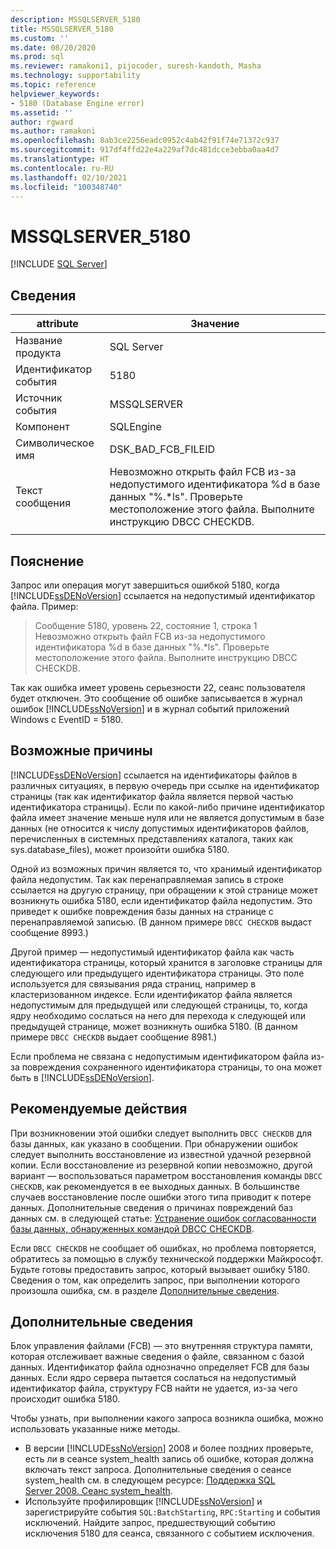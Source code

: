 ```yaml
---
description: MSSQLSERVER_5180
title: MSSQLSERVER_5180
ms.custom: ''
ms.date: 08/20/2020
ms.prod: sql
ms.reviewer: ramakoni1, pijocoder, suresh-kandoth, Masha
ms.technology: supportability
ms.topic: reference
helpviewer_keywords:
- 5180 (Database Engine error)
ms.assetid: ''
author: rgward
ms.author: ramakoni
ms.openlocfilehash: 8ab3ce2256eadc0952c4ab42f91f74e71372c937
ms.sourcegitcommit: 917df4ffd22e4a229af7dc481dcce3ebba0aa4d7
ms.translationtype: HT
ms.contentlocale: ru-RU
ms.lasthandoff: 02/10/2021
ms.locfileid: "100348740"
---
```

# <a name="mssqlserver_5180"></a>MSSQLSERVER_5180
 [!INCLUDE [SQL Server](../../includes/applies-to-version/sqlserver.md)]

## <a name="details"></a>Сведения

|attribute|Значение|
|---|---|
|Название продукта|SQL Server|
|Идентификатор события|5180|
|Источник события|MSSQLSERVER|
|Компонент|SQLEngine|
|Символическое имя|DSK_BAD_FCB_FILEID|
|Текст сообщения|Невозможно открыть файл FCB из-за недопустимого идентификатора %d в базе данных "%.*ls". Проверьте местоположение этого файла. Выполните инструкцию DBCC CHECKDB.|
||

## <a name="explanation"></a>Пояснение

Запрос или операция могут завершиться ошибкой 5180, когда [!INCLUDE[ssDENoVersion](../../includes/ssdenoversion_md.md)] ссылается на недопустимый идентификатор файла. Пример:

> Сообщение 5180, уровень 22, состояние 1, строка 1  
Невозможно открыть файл FCB из-за недопустимого идентификатора %d в базе данных "%.*ls". Проверьте местоположение этого файла. Выполните инструкцию DBCC CHECKDB.

Так как ошибка имеет уровень серьезности 22, сеанс пользователя будет отключен. Это сообщение об ошибке записывается в журнал ошибок [!INCLUDE[ssNoVersion](../../includes/ssnoversion-md.md)] и в журнал событий приложений Windows с EventID = 5180.

## <a name="possible-causes"></a>Возможные причины

[!INCLUDE[ssDENoVersion](../../includes/ssdenoversion-md.md)] ссылается на идентификаторы файлов в различных ситуациях, в первую очередь при ссылке на идентификатор страницы (так как идентификатор файла является первой частью идентификатора страницы). Если по какой-либо причине идентификатор файла имеет значение меньше нуля или не является допустимым в базе данных (не относится к числу допустимых идентификаторов файлов, перечисленных в системных представлениях каталога, таких как sys.database_files), может произойти ошибка 5180.

Одной из возможных причин является то, что хранимый идентификатор файла недопустим. Так как перенаправляемая запись в строке ссылается на другую страницу, при обращении к этой странице может возникнуть ошибка 5180, если идентификатор файла недопустим. Это приведет к ошибке повреждения базы данных на странице с перенаправляемой записью. (В данном примере `DBCC CHECKDB` выдаст сообщение 8993.)

Другой пример — недопустимый идентификатор файла как часть идентификатора страницы, который хранится в заголовке страницы для следующего или предыдущего идентификатора страницы. Это поле используется для связывания ряда страниц, например в кластеризованном индексе. Если идентификатор файла является недопустимым для предыдущей или следующей страницы, то, когда ядру необходимо сослаться на него для перехода к следующей или предыдущей странице, может возникнуть ошибка 5180. (В данном примере `DBCC CHECKDB` выдает сообщение 8981.)

Если проблема не связана с недопустимым идентификатором файла из-за повреждения сохраненного идентификатора страницы, то она может быть в [!INCLUDE[ssDENoVersion](../../includes/ssdenoversion-md.md)].

## <a name="user-action"></a>Рекомендуемые действия

При возникновении этой ошибки следует выполнить `DBCC CHECKDB` для базы данных, как указано в сообщении. При обнаружении ошибок следует выполнить восстановление из известной удачной резервной копии. Если восстановление из резервной копии невозможно, другой вариант — воспользоваться параметром восстановления команды `DBCC CHECKDB`, как рекомендуется в ее выходных данных. В большинстве случаев восстановление после ошибки этого типа приводит к потере данных. Дополнительные сведения о причинах повреждений баз данных см. в следующей статье: [Устранение ошибок согласованности базы данных, обнаруженных командой DBCC CHECKDB](https://support.microsoft.com/kb/2015748).

Если `DBCC CHECKDB` не сообщает об ошибках, но проблема повторяется, обратитесь за помощью в службу технической поддержки Майкрософт. Будьте готовы предоставить запрос, который вызывает ошибку 5180. Сведения о том, как определить запрос, при выполнении которого произошла ошибка, см. в разделе [Дополнительные сведения](#more-information).

## <a name="more-information"></a>Дополнительные сведения

Блок управления файлами (FCB) — это внутренняя структура памяти, которая отслеживает важные сведения о файле, связанном с базой данных. Идентификатор файла однозначно определяет FCB для базы данных. Если ядро сервера пытается сослаться на недопустимый идентификатор файла, структуру FCB найти не удается, из-за чего происходит ошибка 5180.

Чтобы узнать, при выполнении какого запроса возникла ошибка, можно использовать указанные ниже методы.

- В версии [!INCLUDE[ssNoVersion](../../includes/ssnoversion-md.md)] 2008 и более поздних проверьте, есть ли в сеансе system_health запись об ошибке, которая должна включать текст запроса. Дополнительные сведения о сеансе system_health см. в следующем ресурсе: [Поддержка SQL Server 2008. Сеанс system_health](https://techcommunity.microsoft.com/t5/sql-server-support/supporting-sql-server-2008-the-system-health-session/ba-p/315509).
- Используйте профилировщик [!INCLUDE[ssNoVersion](../../includes/ssnoversion-md.md)] и зарегистрируйте события `SQL:BatchStarting`, `RPC:Starting` и события исключений. Найдите запрос, предшествующий событию исключения 5180 для сеанса, связанного с событием исключения.

